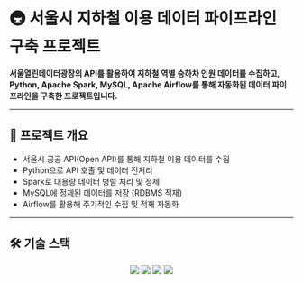 # 🚇 서울시 지하철 이용 데이터 파이프라인 구축 프로젝트

**서울열린데이터광장의 API를 활용하여 지하철 역별 승하차 인원 데이터를 수집하고,  
Python, Apache Spark, MySQL, Apache Airflow를 통해 자동화된 데이터 파이프라인을 구축한 프로젝트입니다.**

---

## 📌 프로젝트 개요

- 서울시 공공 API(Open API)를 통해 지하철 이용 데이터를 수집
- Python으로 API 호출 및 데이터 전처리
- Spark로 대용량 데이터 병렬 처리 및 정제
- MySQL에 정제된 데이터를 저장 (RDBMS 적재)
- Airflow를 활용해 주기적인 수집 및 적재 자동화

---

## 🛠 기술 스택

<p align="center">
  <img src="https://img.shields.io/badge/Python-3776AB?style=for-the-badge&logo=python&logoColor=white"/>
  <img src="https://img.shields.io/badge/Apache%20Spark-E25A1C?style=for-the-badge&logo=apachespark&logoColor=white"/>
  <img src="https://img.shields.io/badge/MySQL-4479A1?style=for-the-badge&logo=mysql&logoColor=white"/>
  <img src="https://img.shields.io/badge/Airflow-017CEE?style=for-the-badge&logo=apacheairflow&logoColor=white"/>
</p>

